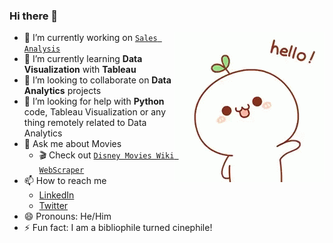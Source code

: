 ### Hi there 👋

<img align="right" src="https://github.com/sinjoysaha/sinjoysaha/blob/main/img/hello.gif" height="240" width="240">

- 🔭 I’m currently working on [`Sales Analysis`](https://github.com/sinjoysaha/sales-analysis/)
- 🌱 I’m currently learning **Data Visualization** with **Tableau**
- 👯 I’m looking to collaborate on **Data Analytics** projects
- 🤔 I’m looking for help with **Python** code, Tableau Visualization or any thing remotely related to Data Analytics
- 💬 Ask me about Movies 
  - 🎬 Check out  [`Disney Movies Wiki WebScraper`](https://github.com/sinjoysaha/Disney-Movies-Wiki-WebScraper)
- 📫 How to reach me
  * [LinkedIn](https://linkedin.com/in/sinjoysaha)
  * [Twitter](https://twitter.com/SinjoySaha)
- 😄 Pronouns: He/Him
- ⚡ Fun fact: I am a bibliophile turned cinephile!
